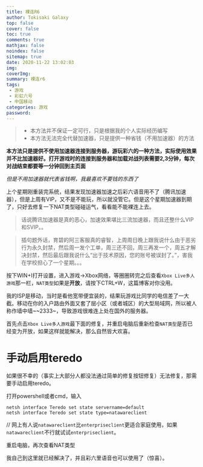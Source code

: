 ```yaml
---
title: 裸连R6
author: Tokisaki Galaxy
top: false
cover: false
toc: true
comments: true
mathjax: false
noindex: false
sitemap: true
date: 2020-11-22 13:02:03
img:
coverImg:
summary: 裸连r6
tags:
 - 游戏
 - 彩虹六号
 - 中国移动
categories: 游戏
password:
---
```


>* 本方法并不保证一定可行，只是根据我的个人实际经历编写
>* 本方法无法完全代替加速器，只是提供一种省钱（不用加速器）的方法

**本方法只是提供不使用加速器连接到服务器，游玩彩六的一种方法，实际使用效果并不比加速器好。打开游戏时的连接到服务器和加载对战列表需要2,3分钟，每次对战结束都要等一分钟回到主页面**

*但是不用加速器就代表省钱啊，我最喜欢不要钱的东西了*

上个星期刚重装完系统，结果发现加速器加速之后彩六语音用不了（腾讯加速器），但是上周有VIP，又不是不能玩，所以就没管它。但是这个星期加速器到期了，只好去修复一下NAT类型碰碰运气，看看能不能裸连上去。

> 话说腾讯加速器是真的恶心，加速效果堪比三流加速器，而且还整什么VIP和SVIP。。

> 插句题外话，育碧的阿三客服真的睿智，上周周日晚上跟我说什么由于恶劣行为永久封禁，然后周一发个工单，周三还不回，周三再发一个，周五才解决封禁，然后最后跟我说什么“出于技术原因，您的账号被误封了。”，害我在学校担心了一个星期。。。

按下WIN+I打开设置，进入游戏->Xbox网络，等圈圈转完之后查看`Xbox Live多人游戏`那一栏，`NAT类型`如果是**开放**，请按下CTRL+W，这篇博客对你没用。

我的ISP是移动，当时是看他宽带便宜装的，结果玩游戏比同学的电信差了一大截。移动在你的入户路由外面又套了层小区（或者城区）的大型局域网，所以被人称作墙中墙~~2333~，导致游戏很难连上处在国外的服务器。

首先点击`Xbox Live多人游戏`最下面的修复，并重启电脑后重新检查`NAT类型`是否已经变为开放，如果这样就能解决，那么自然皆大欢喜。

# 手动启用teredo
如果很不幸的（事实上大部分人都没法通过简单的修复按钮修复）无法修复，那需要手动启用teredo。

打开powershell或者cmd，输入
```shell
netsh interface Teredo set state servername=default
netsh interface Teredo set state type=natawareclient
```
// 网上有人说`natawareclient`比`enterpriseclient`更适合家庭使用，如果`natawareclient`不行就试试`enterpriseclient`。

重启电脑，再次查看NAT类型

我自己到这里就已经解决了，并且彩六里语音也可以使用了（惊喜）。
